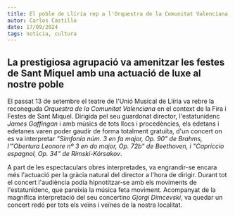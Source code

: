 ```yaml
---
title: El poble de Llíria rep a l'Orquestra de la Comunitat Valenciana amb un magnífic concert
autor: Carlos Castillo
date: 17/09/2024
tags: noticia, cultura
---
```


## La prestigiosa agrupació va amenitzar les festes de Sant Miquel amb una actuació de luxe al nostre poble

El passat 13 de setembre el teatre de l'Unió Musical de Llíria va rebre la reconeguda *Orquestra de la Comunitat Valenciana* en el context de la Fira i Festes de Sant Miquel. Dirigida pel seu guardonat director, l'estatunidenc *James Gaffingan* i amb músics de tots llocs i procedències, els edetans i edetanes varen poder gaudir de forma totalment gratuïta, d'un concert on es va interpretar *"Simfonia núm. 3 en fa major, Op. 90" de Brahms, l'"Obertura Leonore nº 3 en do major, Op. 72b" de Beethoven, i "Capriccio espagnol, Op. 34" de Rimski-Kórsakov*.

A part de les espectaculars obres interpretades, va engrandir-se encara més l'actuació per la gràcia natural del director a l'hora de dirigir. Durant tot el concert l'audiència podia hipnotitzar-se amb els moviments de l'estatunidenc, que pareixia la música feta moviment. Acompanyat de la magnífica interpretació del seu concertino *Gjorgi Dimcevski*, va quedar un concert redó per tots els veïns i veïnes de la nostra localitat.

